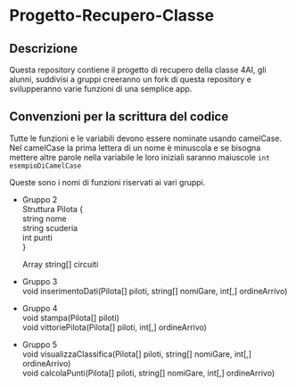 # Progetto-Recupero-Classe
## Descrizione
Questa repository contiene il progetto di recupero della classe 4AI, gli alunni, suddivisi a gruppi creeranno un fork di questa repository e svilupperanno varie funzioni di una semplice app. 
## Convenzioni per la scrittura del codice
Tutte le funzioni e le variabili devono essere nominate usando camelCase. Nel camelCase la prima lettera di un nome è minuscola e se bisogna mettere altre parole nella variabile le loro iniziali saranno maiuscole
```int esempioDiCamelCase```

Queste sono i nomi di funzioni riservati ai vari gruppi.

 - Gruppo 2  
   Struttura Pilota {  
      string nome  
      string scuderia  
      int punti  
   }  
   
   Array string[] circuiti  
 - Gruppo 3  
   void inserimentoDati(Pilota[] piloti, string[] nomiGare, int[,] ordineArrivo)  
 - Gruppo 4  
   void stampa(Pilota[] piloti)  
   void vittoriePilota(Pilota[] piloti, int[,] ordineArrivo)  
 - Gruppo 5  
   void visualizzaClassifica(Pilota[] piloti, string[] nomiGare, int[,] ordineArrivo)  
   void calcolaPunti(Pilota[] piloti, string[] nomiGare, int[,] ordineArrivo)  
